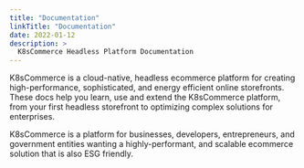 ```yaml
---
title: "Documentation"
linkTitle: "Documentation"
date: 2022-01-12
description: >
  K8sCommerce Headless Platform Documentation
---
```


K8sCommerce is a cloud-native, headless ecommerce platform for creating high-performance, sophisticated, and energy efficient online storefronts. These docs help you learn, use and extend the K8sCommerce platform, from your first headless storefront to optimizing complex solutions for enterprises.

K8sCommerce is a platform for businesses, developers, entrepreneurs, and government entities wanting a highly-performant, and scalable ecommerce solution that is also ESG friendly.
